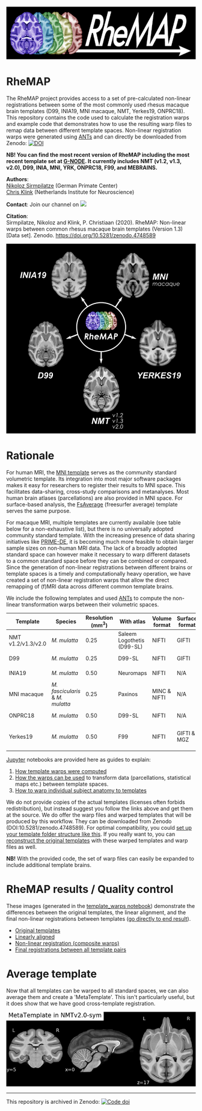 
<!--![](https://raw.githubusercontent.com/PRIME-RE/RheMAP/master/images/RheMAP_card.png)-->

![image](images/RheMAP_logo.png)

# RheMAP
The RheMAP project provides access to a set of pre-calculated non-linear registrations between some of the most commonly used rhesus macaque brain templates (D99, INIA19, MNI macaque, NMT, Yerkes19, ONPRC18). This repository contains the code used to calculate the registration warps and example code that demonstrates how to use the resulting warp files to remap data between different template spaces. Non-linear registration warps were generated using [ANTs](http://stnava.github.io/ANTs/) and can directly be downloaded from Zenodo: 
[![DOI](https://zenodo.org/badge/DOI/10.5281/zenodo.4748589.svg)](https://doi.org/10.5281/zenodo.4748589)     

**NB! You can find the most recent version of RheMAP including the most recent template set at [G-NODE](https://gin.g-node.org/ChrisKlink/RheMAP). It currently includes NMT (v1.2, v1.3, v2.0), D99, INIA, MNI, YRK, ONPRC18, F99, and MEBRAINS.** 

**Authors**:     
[Nikoloz Sirmpilatze](https://github.com/niksirbi) (German Primate Center)     
[Chris Klink](https://github.com/pcklink) (Netherlands Institute for Neuroscience)

**Contact**:
Join our channel on <a href="https://mattermost.brainhack.org/brainhack/channels/rhemap" target="_blank"><img src="http://www.mattermost.org/wp-content/uploads/2016/03/logoHorizontal.png" width=100px /></a>

**Citation**:     
Sirmpilatze, Nikoloz and Klink, P. Christiaan (2020). RheMAP: Non-linear warps between common rhesus macaque brain templates (Version 1.3)[Data set]. Zenodo. https://doi.org/10.5281/zenodo.4748589         

![image](images/RegisterTemplates.png)

# Rationale
For human MRI, the [MNI template](http://www.bic.mni.mcgill.ca/ServicesAtlases/ICBM152NLin2009) serves as the community standard volumetric template. Its integration into most major software packages makes it easy for researchers to register their results to MNI space. This facilitates data-sharing, cross-study comparisons and metanalyses. Most human brain atlases (parcellations) are also provided in MNI space. For surface-based analysis, the [FsAverage](https://surfer.nmr.mgh.harvard.edu/fswiki/FsAverage) (freesurfer average) template serves the same purpose.

For macaque MRI, multiple templates are currently available (see table below for a non-exhaustive list), but there is no universally adopted community standard template. With the increasing presence of data sharing initiatives like [PRIME-DE](http://fcon_1000.projects.nitrc.org/indi/indiPRIME.html), it is becoming much more feasible to obtain larger sample sizes on non-human MRI data. The lack of a broadly adopted standard space can however make it necessary to warp different datasets to a common standard space before they can be combined or compared. Since the generation of non-linear registrations between different brains or template spaces is a timely and computationally heavy operation, we have created a set of non-linear registration warps that allow the direct remapping of (f)MRI data across different common template brains.

We include the following templates and used [ANTs](http://stnava.github.io/ANTs/) to compute the non-linear transformation warps between their volumetric spaces.     

| Template | Species | Resolution (mm<sup>3</sup>) | With atlas | Volume format | Surface format | Links |
| --- | --- | --- | --- | --- | --- | --- |
| NMT v1.2/v1.3/v2.0 | _M. mulatta_ | 0.25 | Saleem Logothetis (D99-SL) | NIFTI | GIFTI | [reference](https://www.ncbi.nlm.nih.gov/pmc/articles/PMC5660669/) [download](https://afni.nimh.nih.gov/pub/dist/doc/htmldoc/nonhuman/macaque_tempatl/main_toc.html) |
| D99 | _M. mulatta_ | 0.25 | D99-SL | NIFTI | GIFTI | [reference](https://www.ncbi.nlm.nih.gov/pmc/articles/PMC6075609/) [download](https://afni.nimh.nih.gov/Macaque) |
| INIA19 | _M. mulatta_ | 0.50 | Neuromaps | NIFTI | N/A | [reference](https://www.ncbi.nlm.nih.gov/pmc/articles/PMC3515865/) [download](https://www.nitrc.org/projects/inia19/https://www.nitrc.org/projects/inia19/) |
| MNI macaque | _M. fascicularis_ & _M. mulatta_ | 0.25 | Paxinos | MINC & NIFTI | N/A | [reference](https://www.ncbi.nlm.nih.gov/pubmed/21256229) [download](http://www.bic.mni.mcgill.ca/ServicesAtlases/Macaque) |
| ONPRC18 | _M. mulatta_ | 0.50 | D99-SL | NIFTI | N/A | [reference](https://doi.org/10.1016/j.neuroimage.2020.117517) [download](https://www.nitrc.org/projects/onprc18_atlas) |
| Yerkes19 | _M. mulatta_ | 0.50 | F99 | NIFTI | GIFTI & MGZ | [reference1](https://www.pnas.org/content/115/22/E5183) [reference2](https://www.ncbi.nlm.nih.gov/pmc/articles/PMC3500860/) [download1](https://balsa.wustl.edu/reference/show/976nz) [download2](https://github.com/Washington-University/NHPPipelines) |

[Jupyter](https://jupyter.org/) notebooks are provided here as guides to explain:    
1. [How template warps were computed](notebooks/macaque_template_warps.ipynb)    
2. [How the warps can be used](notebooks/how_to_apply_template_warps.ipynb) to transform data (parcellations, statistical maps etc.) between template spaces.     
3. [How to warp individual subject anatomy to templates](notebooks/warp_individual_to_templates.ipynb)

We do not provide copies of the actual templates (licenses often forbids redistribution), but instead suggest you follow the links above and get them at the source. We do offer the warp files and warped templates that will be produced by this workflow. They can be downloaded from Zenodo (DOI:10.5281/zenodo.4748589). For optimal compatibility, you could [set up your template folder structure like this](template_dir_tree.md). If you really want to, you can [reconstruct the original templates](reconstruct_templates.md) with these warped templates and warp files as well.

**NB!** With the provided code, the set of warp files can easily be expanded to include additional template brains.

# RheMAP results / Quality control
These images (generated in the [template_warps notebook](notebooks/macaque_template_warps.ipynb)) demonstrate the differences between the original templates, the linear alignment, and the final non-linear registrations between templates ([go directly to end result](all_warp_pairs.md)).    
* [Original templates](templates.md)   
* [Linearly aligned](linear_alignment.md)
* [Non-linear registration (composite warps)](nonlinear_registration.md)
* [Final registrations between all template pairs](all_warp_pairs.md)

# Average template    
Now that all templates can be warped to all standard spaces, we can also average them and create a 'MetaTemplate'. This isn't particularly useful, but it does show that we have good cross-template registration.    

![Metatemaplate](images/metatemplate/MetaTemplate_in_NMTv2.0-sym.png) 

---

This repository is archived in Zenodo: 
[![Code doi](https://zenodo.org/badge/DOI/10.5281/zenodo.4748589.svg)](https://doi.org/10.5281/zenodo.4748589)
